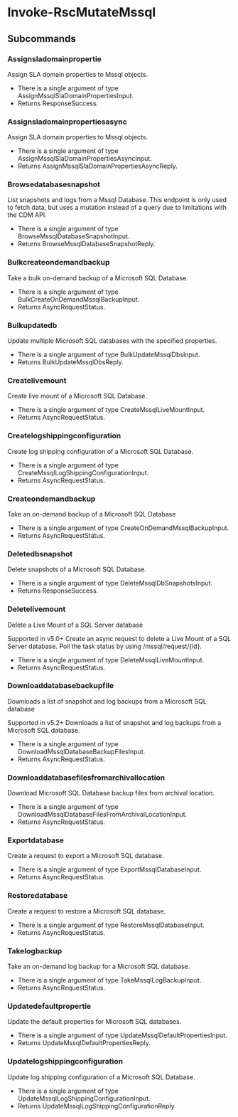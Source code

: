 # Invoke-RscMutateMssql
## Subcommands
### Assignsladomainpropertie
Assign SLA domain properties to Mssql objects.

- There is a single argument of type AssignMssqlSlaDomainPropertiesInput.
- Returns ResponseSuccess.
### Assignsladomainpropertiesasync
Assign SLA domain properties to Mssql objects.

- There is a single argument of type AssignMssqlSlaDomainPropertiesAsyncInput.
- Returns AssignMssqlSlaDomainPropertiesAsyncReply.
### Browsedatabasesnapshot
List snapshots and logs from a Mssql Database. This endpoint is only used to fetch data, but uses a mutation instead of a query due to limitations with the CDM API.

- There is a single argument of type BrowseMssqlDatabaseSnapshotInput.
- Returns BrowseMssqlDatabaseSnapshotReply.
### Bulkcreateondemandbackup
Take a bulk on-demand backup of a Microsoft SQL Database.

- There is a single argument of type BulkCreateOnDemandMssqlBackupInput.
- Returns AsyncRequestStatus.
### Bulkupdatedb
Update multiple Microsoft SQL databases with the specified properties.

- There is a single argument of type BulkUpdateMssqlDbsInput.
- Returns BulkUpdateMssqlDbsReply.
### Createlivemount
Create live mount of a Microsoft SQL Database.

- There is a single argument of type CreateMssqlLiveMountInput.
- Returns AsyncRequestStatus.
### Createlogshippingconfiguration
Create log shipping configuration of a Microsoft SQL Database.

- There is a single argument of type CreateMssqlLogShippingConfigurationInput.
- Returns AsyncRequestStatus.
### Createondemandbackup
Take an on-demand backup of a Microsoft SQL Database

- There is a single argument of type CreateOnDemandMssqlBackupInput.
- Returns AsyncRequestStatus.
### Deletedbsnapshot
Delete snapshots of a Microsoft SQL Database.

- There is a single argument of type DeleteMssqlDbSnapshotsInput.
- Returns ResponseSuccess.
### Deletelivemount
Delete a Live Mount of a SQL Server database

Supported in v5.0+
Create an async request to delete a Live Mount of a SQL Server database. Poll the task status by using /mssql/request/{id}.

- There is a single argument of type DeleteMssqlLiveMountInput.
- Returns AsyncRequestStatus.
### Downloaddatabasebackupfile
Downloads a list of snapshot and log backups from a Microsoft SQL database

Supported in v5.2+
Downloads a list of snapshot and log backups from a Microsoft SQL database.

- There is a single argument of type DownloadMssqlDatabaseBackupFilesInput.
- Returns AsyncRequestStatus.
### Downloaddatabasefilesfromarchivallocation
Download Microsoft SQL Database backup files from archival location.

- There is a single argument of type DownloadMssqlDatabaseFilesFromArchivalLocationInput.
- Returns AsyncRequestStatus.
### Exportdatabase
Create a request to export a Microsoft SQL database.

- There is a single argument of type ExportMssqlDatabaseInput.
- Returns AsyncRequestStatus.
### Restoredatabase
Create a request to restore a Microsoft SQL database.

- There is a single argument of type RestoreMssqlDatabaseInput.
- Returns AsyncRequestStatus.
### Takelogbackup
Take an on-demand log backup for a Microsoft SQL database.

- There is a single argument of type TakeMssqlLogBackupInput.
- Returns AsyncRequestStatus.
### Updatedefaultpropertie
Update the default properties for Microsoft SQL databases.

- There is a single argument of type UpdateMssqlDefaultPropertiesInput.
- Returns UpdateMssqlDefaultPropertiesReply.
### Updatelogshippingconfiguration
Update log shipping configuration of a Microsoft SQL Database.

- There is a single argument of type UpdateMssqlLogShippingConfigurationInput.
- Returns UpdateMssqlLogShippingConfigurationReply.

